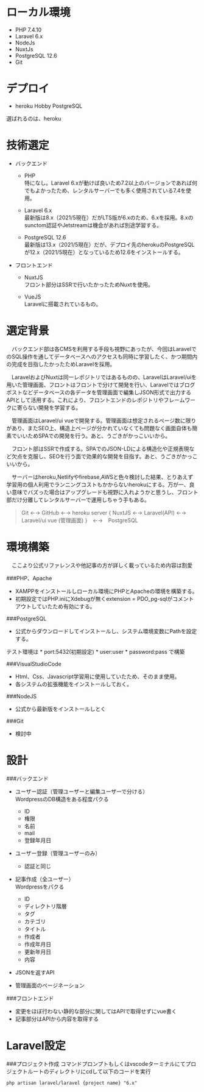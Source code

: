 # ローカル環境
* PHP 7.4.10
* Laravel 6.x
* NodeJs
* NuxtJs
* PostgreSQL 12.6
* Git

# デプロイ
* heroku Hobby PostgreSQL

選ばれるのは、heroku

# 技術選定
- バックエンド
  - PHP <br>
  特になし。Laravel 6.xが動けば良いため7.2以上のバージョンであれば何でもよかったため、レンタルサーバーでも多く使用されている7.4を使用。
  
  - Laravel 6.x<br>
  最新版は8.x（2021/5現在）だがLTS版が6.xのため、6.xを採用。8.xのsunctom認証やJetstreamは機会があれば別途学習する。
  
  - PostgreSQL 12.6<br>
  最新版は13.x（2021/5現在）だが、デプロイ先のherokuのPostgreSQLが12.x（2021/5現在）となっているため12.6をインストールする。

- フロントエンド
  - NuxtJS<br>
  フロント部分はSSRで行いたかったためNuxtを使用。
  
  - VueJS<br>
  Laravelに搭載されているもの。
  
  
# 選定背景
　バックエンド部は各CMSを利用する手段も視野にあったが、今回はLaravelでのSQL操作を通してデータベースへのアクセスも同時に学習したく、かつ期間内の完成を目指したかったためLaravelを採用。
  
　LaravelおよびNuxtは同一レポジトリではあるものの、LaravelはLaravel/uiを用いた管理画面、フロントはフロントで分けて開発を行い、Laravelではブログポストなどデータベースの各データを管理画面で編集しJSON形式で出力するAPIとして活用する。これにより、フロントエンドのレポジトリやフレームワークに寄らない開発を学習する。
  
　管理画面はLaravel/ui vueで開発する。管理画面は想定されるページ数に限りがあり、またSEO上、構造上ページが分かれていなくても問題なく画面自体も簡素でいいためSPAでの開発を行う。あと、うごきがかっこいいから。
  
　フロント部はSSRで作成する。SPAでのJSON-LDによる構造化や正規表現など欠点を克服し、SEOを行う面で効果的な開発を目指す。あと、うごきがかっこいいから。
  
  
　サーバーはheroku,Netlifyやfirebase,AWSと色々検討した結果、とりあえず学習用の個人利用でランニングコストもかからないherokuにする。万が一、良い意味でバズった場合はアップグレードも視野に入れようかと思うし、フロント部だけ分離してレンタルサーバーで運用しちゃう手もある。

>Git ←→ GitHub ←→ heroku server { NuxtJS ←→ Laravel(API) ←→　Laravel/ui vue (管理画面) }　←→　PostgreSQL<br>

# 環境構築

　ここより公式リファレンスや他記事の方が詳しく載っているため内容は割愛
 
 
###PHP、Apache

  * XAMPPをインストールしローカル環境にPHPとApacheの環境を構築する。
  * 初期設定ではPHP.iniにXdebugが無くextension = PDO_pg-sqlがコメントアウトしていたため有効にする。
  
###PostgreSQL
  * 公式からダウンロードしてインストールし、システム環境変数にPathを設定する。
  
テスト環境は
    * port:5432(初期設定)
    * user:user
    * password:pass
で構築


###VisualStudioCode

  * Html、Css、Javascript学習用に使用していたため、そのまま使用。
  * 各システムの拡張機能をインストールしておく。

###NodeJS
  * 公式から最新版をインストールしとく
  
###Git
  * 検討中

# 設計
  ###バックエンド
  
  - ユーザー認証（管理ユーザーと編集ユーザーで分ける）<br>
     WordpressのDB構造をある程度パクる
      - ID
      - 権限
      - 名前
      - mail
      - 登録年月日
     
  - ユーザー登録（管理ユーザーのみ）
      - 認証と同じ

  - 記事作成（全ユーザー）<br>
    Wordpressをパクる
      - ID
      - ディレクトリ階層
      - タグ
      - カテゴリ
      - タイトル
      - 作成者
      - 作成年月日
      - 更新年月日
      - 内容

  - JSONを返すAPI
  - 管理画面のページネーション

  ###フロントエンド
  * 変更をほぼ行わない静的な部分に関してはAPIで取得せずにvue書く
  * 記事部分はAPIから内容を取得する
  
# Laravel設定
  ###プロジェクト作成
  コマンドプロンプトもしくはvscodeターミナルにてプロジェクトルートのディレクトリにcdして以下のコードを実行

    php artisan laravel/laravel {project name} "6.x"
  
